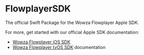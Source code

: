 # FlowplayerSDK

The official Swift Package for the Wowza Flowplayer Apple SDK. 

For more, get started with our official Apple SDK documentation:

- [Wowza Flowplayer iOS SDK](https://developer.wowza.com/docs/wowza-flowplayer/sdks/apple/ios/getting-started/#about-wowza-flowplayer-ios-sdk)
- [Wowza Flowplayer tvOS SDK](https://developer.wowza.com/docs/wowza-flowplayer/sdks/apple/tvos/getting-started/#about-wowza-flowplayer-tvos-sdk) documentation
